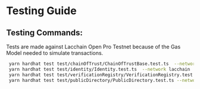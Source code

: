 # Testing Guide

## Testing Commands:

Tests are made against Lacchain Open Pro Testnet because of the Gas Model needed to simulate transactions.

```sh
 yarn hardhat test test/chainOfTrust/ChainOfTrustBase.test.ts  --network lacchain
 yarn hardhat test test/identity/Identity.test.ts  --network lacchain
 yarn hardhat test test/verificationRegistry/VerificationRegistry.test.ts  --network lacchain
 yarn hardhat test test/publicDirectory/PublicDirectory.test.ts --network lacchain
```
